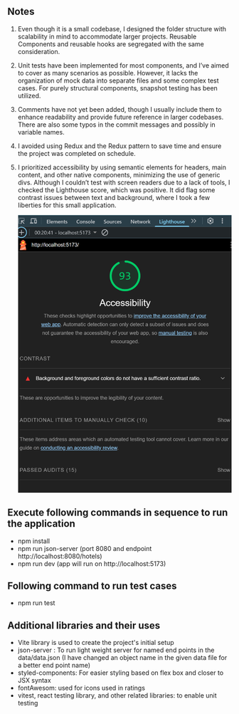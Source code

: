 ## Notes

1. Even though it is a small codebase, I designed the folder structure with scalability in mind to accommodate larger projects. Reusable Components and reusable hooks are segregated with the same consideration.

2. Unit tests have been implemented for most components, and I’ve aimed to cover as many scenarios as possible. However, it lacks the organization of mock data into separate files and some complex test cases. For purely structural components, snapshot testing has been utilized.

3. Comments have not yet been added, though I usually include them to enhance readability and provide future reference in larger codebases. There are also some typos in the commit messages and possibly in variable names.

4. I avoided using Redux and the Redux pattern to save time and ensure the project was completed on schedule.

5. I prioritized accessibility by using semantic elements for headers, main content, and other native components, minimizing the use of generic divs. Although I couldn’t test with screen readers due to a lack of tools, I checked the Lighthouse score, which was positive. It did flag some contrast issues between text and background, where I took a few liberties for this small application.

    ![alt text](image.png)

## Execute following commands in sequence to run the application

-   npm install
-   npm run json-server (port 8080 and endpoint http://localhost:8080/hotels)
-   npm run dev (app will run on http://localhost:5173)

## Following command to run test cases

-   npm run test

## Additional libraries and their uses

-   Vite library is used to create the project's initial setup
-   json-server : To run light weight server for named end points in the data/data.json (I have changed an object name in the given data file for a better end point name)
-   styled-components: For easier styling based on flex box and closer to JSX syntax
-   fontAwesom: used for icons used in ratings
-   vitest, react testing library, and other related libraries: to enable unit testing
